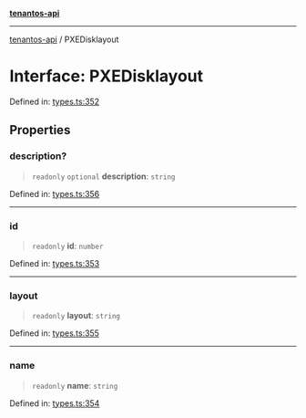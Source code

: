 [**tenantos-api**](../README.md)

***

[tenantos-api](../globals.md) / PXEDisklayout

# Interface: PXEDisklayout

Defined in: [types.ts:352](https://github.com/shadmanZero/tenantos-api/blob/b1ba837cafbeb4e057ec12e90b81a7c5ea5b383f/src/types.ts#L352)

## Properties

### description?

> `readonly` `optional` **description**: `string`

Defined in: [types.ts:356](https://github.com/shadmanZero/tenantos-api/blob/b1ba837cafbeb4e057ec12e90b81a7c5ea5b383f/src/types.ts#L356)

***

### id

> `readonly` **id**: `number`

Defined in: [types.ts:353](https://github.com/shadmanZero/tenantos-api/blob/b1ba837cafbeb4e057ec12e90b81a7c5ea5b383f/src/types.ts#L353)

***

### layout

> `readonly` **layout**: `string`

Defined in: [types.ts:355](https://github.com/shadmanZero/tenantos-api/blob/b1ba837cafbeb4e057ec12e90b81a7c5ea5b383f/src/types.ts#L355)

***

### name

> `readonly` **name**: `string`

Defined in: [types.ts:354](https://github.com/shadmanZero/tenantos-api/blob/b1ba837cafbeb4e057ec12e90b81a7c5ea5b383f/src/types.ts#L354)
